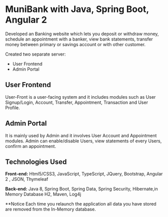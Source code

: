 # MuniBank with Java, Spring Boot, Angular 2

Developed an Banking website which lets you deposit or withdraw money, schedule an appointment with a banker, view bank statements, transfer money between primary or savings account or with other customer.

Created two separate server:

- User Frontend
- Admin Portal

## User Frontend 

User-Front is a user-facing system and it includes modules such as User Signup/Login, Account, Transfer, Appointment, Transaction and User Profile.

## Admin Portal

It is mainly used by Admin and it involves User Account and Appointment modules. Admin can enable/disable Users, view statements of every Users, confirm an appointment.

## Technologies Used

**Front-end:** Html5/CSS3, JavaScript, TypeScript, JQuery, Bootstrap, Angular 2 , JSON, Thymeleaf

**Back-end:** Java 8, Spring Boot, Spring Data, Spring Security, Hibernate,in Memory Database H2, Maven, Log4j

**Notice
Each time you relaunch the application all data you have stored are removed from the In-Memory database.


